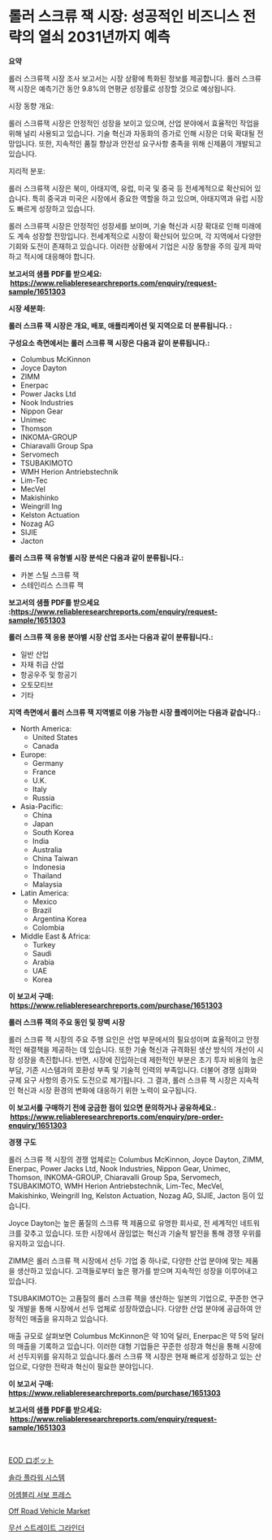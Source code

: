 <p><h1>롤러 스크류 잭 시장: 성공적인 비즈니스 전략의 열쇠 2031년까지 예측</h1></p><p><strong>요약</strong></p>
<p><p>롤러 스크류잭 시장 조사 보고서는 시장 상황에 특화된 정보를 제공합니다. 롤러 스크류잭 시장은 예측기간 동안 9.8%의 연평균 성장률로 성장할 것으로 예상됩니다.</p><p>시장 동향 개요:</p><p>롤러 스크류잭 시장은 안정적인 성장을 보이고 있으며, 산업 분야에서 효율적인 작업을 위해 널리 사용되고 있습니다. 기술 혁신과 자동화의 증가로 인해 시장은 더욱 확대될 전망입니다. 또한, 지속적인 품질 향상과 안전성 요구사항 충족을 위해 신제품이 개발되고 있습니다.</p><p>지리적 분포:</p><p>롤러 스크류잭 시장은 북미, 아태지역, 유럽, 미국 및 중국 등 전세계적으로 확산되어 있습니다. 특히 중국과 미국은 시장에서 중요한 역할을 하고 있으며, 아태지역과 유럽 시장도 빠르게 성장하고 있습니다.</p><p>롤러 스크류잭 시장은 안정적인 성장세를 보이며, 기술 혁신과 시장 확대로 인해 미래에도 계속 성장할 전망입니다. 전세계적으로 시장이 확산되어 있으며, 각 지역에서 다양한 기회와 도전이 존재하고 있습니다. 이러한 상황에서 기업은 시장 동향을 주의 깊게 파악하고 적시에 대응해야 합니다.</p></p>
<p><strong>보고서의 샘플 PDF를 받으세요: &nbsp;<a href="https://www.reliableresearchreports.com/enquiry/request-sample/1651303">https://www.reliableresearchreports.com/enquiry/request-sample/1651303</a></strong></p>
<p><strong>시장 세분화:</strong></p>
<p><strong> 롤러 스크류 잭 시장은 개요, 배포, 애플리케이션 및 지역으로 더 분류됩니다. :</strong></p>
<p><strong>구성요소 측면에서는 롤러 스크류 잭 시장은 다음과 같이 분류됩니다.:</strong></p>
<p><ul><li>Columbus McKinnon</li><li>Joyce Dayton</li><li>ZIMM</li><li>Enerpac</li><li>Power Jacks Ltd</li><li>Nook Industries</li><li>Nippon Gear</li><li>Unimec</li><li>Thomson</li><li>INKOMA-GROUP</li><li>Chiaravalli Group Spa</li><li>Servomech</li><li>TSUBAKIMOTO</li><li>WMH Herion Antriebstechnik</li><li>Lim-Tec</li><li>MecVel</li><li>Makishinko</li><li>Weingrill Ing</li><li>Kelston Actuation</li><li>Nozag AG</li><li>SIJIE</li><li>Jacton</li></ul></p>
<p><strong> 롤러 스크류 잭 유형별 시장 분석은 다음과 같이 분류됩니다.:</strong></p>
<p><ul><li>카본 스틸 스크류 잭</li><li>스테인리스 스크류 잭</li></ul></p>
<p><strong>보고서의 샘플 PDF를 받으세요 :<a href="https://www.reliableresearchreports.com/enquiry/request-sample/1651303">https://www.reliableresearchreports.com/enquiry/request-sample/1651303</a></strong></p>
<p><strong> 롤러 스크류 잭 응용 분야별 시장 산업 조사는 다음과 같이 분류됩니다.:</strong></p>
<p><ul><li>일반 산업</li><li>자재 취급 산업</li><li>항공우주 및 항공기</li><li>오토모티브</li><li>기타</li></ul></p>
<p><strong>지역 측면에서 롤러 스크류 잭 지역별로 이용 가능한 시장 플레이어는 다음과 같습니다.:</strong></p>
<p><ul>
    <li>
        North America:
        <ul>
            <li>United States</li>
            <li>Canada</li>
        </ul>
    </li>
    <li>
        Europe:
        <ul>
            <li>Germany</li>
            <li>France</li>
            <li>U.K.</li>
            <li>Italy</li>
            <li>Russia</li>
        </ul>
    </li>
    <li>
        Asia-Pacific:
        <ul>
            <li>China</li>
            <li>Japan</li>
            <li>South Korea</li>
            <li>India</li>
            <li>Australia</li>
            <li>China Taiwan</li>
            <li>Indonesia</li>
            <li>Thailand</li>
            <li>Malaysia</li>
        </ul>
    </li>
    <li>
        Latin America:
        <ul>
            <li>Mexico</li>
            <li>Brazil</li>
            <li>Argentina Korea</li>
            <li>Colombia</li>
        </ul>
    </li>
    <li>
        Middle East & Africa:
        <ul>
            <li>Turkey</li>
            <li>Saudi</li>
            <li>Arabia</li>
            <li>UAE</li>
            <li>Korea</li>
        </ul>
    </li>
    </ul></p>
<p><strong>이 보고서 구매: &nbsp;<a href="https://www.reliableresearchreports.com/purchase/1651303">https://www.reliableresearchreports.com/purchase/1651303</a></strong></p>
<p><strong>롤러 스크류 잭의 주요 동인 및 장벽 시장</strong></p>
<p><p>롤러 스크류 잭 시장의 주요 주행 요인은 산업 부문에서의 필요성이며 효율적이고 안정적인 해결책을 제공하는 데 있습니다. 또한 기술 혁신과 규격화된 생산 방식의 개선이 시장 성장을 촉진합니다. 반면, 시장에 진입하는데 제한적인 부분은 초기 투자 비용의 높은 부담, 기존 시스템과의 호환성 부족 및 기술적 인력의 부족입니다. 더불어 경쟁 심화와 규제 요구 사항의 증가도 도전으로 제기됩니다. 그 결과, 롤러 스크류 잭 시장은 지속적인 혁신과 시장 환경의 변화에 대응하기 위한 노력이 요구됩니다.</p></p>
<p><strong>이 보고서를 구매하기 전에 궁금한 점이 있으면 문의하거나 공유하세요.: &nbsp;<a href="https://www.reliableresearchreports.com/enquiry/pre-order-enquiry/1651303">https://www.reliableresearchreports.com/enquiry/pre-order-enquiry/1651303</a></strong></p>
<p><strong>경쟁 구도</strong></p>
<p><p>롤러 스크류 잭 시장의 경쟁 업체로는 Columbus McKinnon, Joyce Dayton, ZIMM, Enerpac, Power Jacks Ltd, Nook Industries, Nippon Gear, Unimec, Thomson, INKOMA-GROUP, Chiaravalli Group Spa, Servomech, TSUBAKIMOTO, WMH Herion Antriebstechnik, Lim-Tec, MecVel, Makishinko, Weingrill Ing, Kelston Actuation, Nozag AG, SIJIE, Jacton 등이 있습니다. </p><p>Joyce Dayton는 높은 품질의 스크류 잭 제품으로 유명한 회사로, 전 세계적인 네트워크를 갖추고 있습니다. 또한 시장에서 끊임없는 혁신과 기술적 발전을 통해 경쟁 우위를 유지하고 있습니다.</p><p>ZIMM은 롤러 스크류 잭 시장에서 선두 기업 중 하나로, 다양한 산업 분야에 맞는 제품을 생산하고 있습니다. 고객들로부터 높은 평가를 받으며 지속적인 성장을 이루어내고 있습니다.</p><p>TSUBAKIMOTO는 고품질의 롤러 스크류 잭을 생산하는 일본의 기업으로, 꾸준한 연구 및 개발을 통해 시장에서 선두 업체로 성장하였습니다. 다양한 산업 분야에 공급하여 안정적인 매출을 유지하고 있습니다.</p><p>매출 규모로 살펴보면 Columbus McKinnon은 약 10억 달러, Enerpac은 약 5억 달러의 매출을 기록하고 있습니다. 이러한 대형 기업들은 꾸준한 성장과 혁신을 통해 시장에서 선두지위를 유지하고 있습니다.롤러 스크류 잭 시장은 현재 빠르게 성장하고 있는 산업으로, 다양한 전략과 혁신이 필요한 분야입니다.</p></p>
<p><strong>이 보고서 구매: &nbsp; <a href="https://www.reliableresearchreports.com/purchase/1651303">https://www.reliableresearchreports.com/purchase/1651303</a></strong></p>
<p><strong>보고서의 샘플 PDF를 받으세요: &nbsp;<a href="https://www.reliableresearchreports.com/enquiry/request-sample/1651303">https://www.reliableresearchreports.com/enquiry/request-sample/1651303</a></strong><strong></strong></p>
<p>&nbsp;</p>
<p><p><a href="https://github.com/DonaldShaw1965/Market-Research-Report-List-1/blob/main/180282811379.md">EOD ロボット</a></p><p><a href="https://medium.com/@vlcostes/%ED%83%9C%EC%96%91-%EA%BD%83-%EC%8B%9C%EC%8A%A4%ED%85%9C-%EC%8B%9C%EC%9E%A5-%EC%A1%B0%EC%82%AC-%EB%B3%B4%EA%B3%A0%EC%84%9C-%EA%B7%B8-%EC%97%AD%EC%82%AC-%EB%B0%8F-2024%EB%85%84%EB%B6%80%ED%84%B0-2031%EB%85%84%EA%B9%8C%EC%A7%80-%EC%98%88%EC%B8%A1-5e0a9c1d6574">솔라 플라워 시스템</a></p><p><a href="https://github.com/vs019sa3m8x/Market-Research-Report-List-1/blob/main/184673710364.md">어셈블리 서보 프레스</a></p><p><a href="https://issuu.com/reportprime-2/docs/off-road-vehicle-market-size-2030.pptx">Off Road Vehicle Market</a></p><p><a href="https://github.com/Madalyell456456/Market-Research-Report-List-1/blob/main/387059810365.md">무선 스트레이트 그라인더</a></p></p>